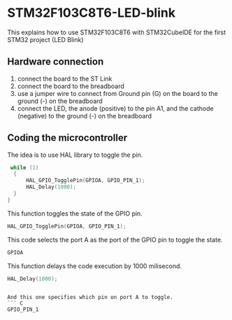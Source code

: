 # STM32F103C8T6-LED-blink
This explains how to use STM32F103C8T6 with STM32CubeIDE for the first STM32 project (LED Blink)

## Hardware connection
1. connect the board to the ST Link
2. connect the board to the breadboard
3. use a jumper wire to connect from Ground pin (G) on the board to the ground (-) on the breadboard
4. connect the LED, the anode (positive) to the pin A1, and the cathode (negative) to the ground (-) on the breadboard

## Coding the microcontroller
The idea is to use HAL library to toggle the pin. 

``` C 
 while (1)
  {
	  HAL_GPIO_TogglePin(GPIOA, GPIO_PIN_1);
	  HAL_Delay(1000);
  }
}
```


This function toggles the state of the GPIO pin. 
``` C 
HAL_GPIO_TogglePin(GPIOA, GPIO_PIN_1);
```
This code selects the port A as the port of the GPIO pin to toggle the state.
``` C 
GPIOA
```

This function delays the code execution by 1000 milisecond. 
``` C
HAL_Delay(1000);
```


```

And this one specifies which pin on port A to toggle. 
``` C
GPIO_PIN_1
```
